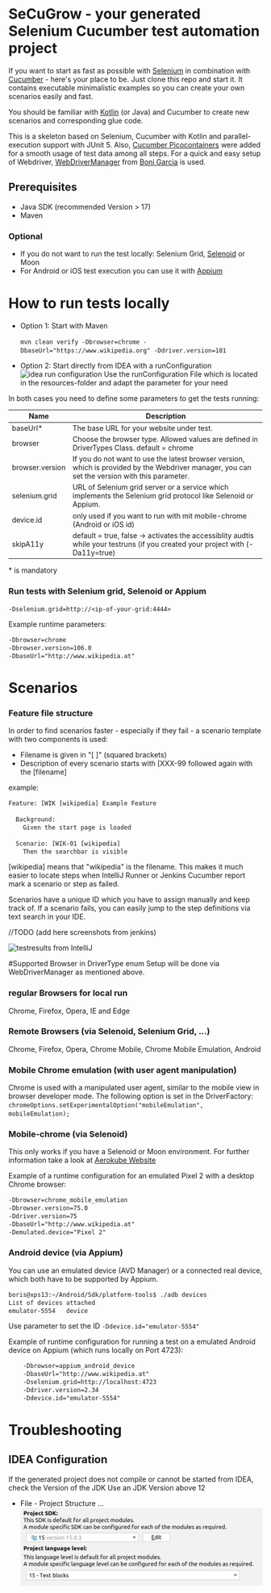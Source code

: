 # SeCuGrow - your generated Selenium Cucumber test automation project

If you want to start as fast as possible with [Selenium](https://github.com/SeleniumHQ/selenium) in combination
with [Cucumber](https://github.com/cucumber/cucumber) - here's your place to be. Just clone this repo and start it. It
contains executable minimalistic examples so you can create your own scenarios easily and fast.

You should be familiar with [Kotlin](https://kotlinlang.org/) (or Java) and Cucumber to create new scenarios and
corresponding glue code.

This is a skeleton based on Selenium, Cucumber with Kotlin and parallel-execution support with JUnit 5.
Also, [Cucumber Picocontainers](https://github.com/cucumber/cucumber-jvm/tree/master/picocontainer) were added for a
smooth usage of test data among all steps.
For a quick and easy setup of Webdriver, [WebDriverManager](https://github.com/bonigarcia/webdrivermanager)
from [Boni Garcia](https://github.com/bonigarcia/bonigarcia.github.io) is used.

## Prerequisites

* Java SDK (recommended Version > 17)
* Maven

### Optional

* If you do not want to run the test locally: Selenium Grid, [Selenoid](https://github.com/aerokube/selenoid) or Moon
* For Android or iOS test execution you can use it with [Appium](https://github.com/appium/appium)

# How to run tests locally

* Option 1: Start with Maven

  `mvn clean verify -Dbrowser=chrome -DbaseUrl="https://www.wikipedia.org" -Ddriver.version=101`

* Option 2: Start directly from IDEA with a runConfiguration
  ![idea run configuration](docs/images/idea_runConfig.png)
  Use the runConfiguration File which is located in the resources-folder and adapt the parameter for your need

In both cases you need to define some parameters to get the tests running:

| Name | Description                                                                                                                                   |
|------|-----------------------------------------------------------------------------------------------------------------------------------------------|
| baseUrl* | The base URL for your website under test.                                                                                                     |
| browser | Choose the browser type. Allowed values are defined in DriverTypes Class. default = chrome                                |
| browser.version | If you do not want to use the latest browser version, which is provided by the Webdriver manager, you can set the version with this parameter. |
| selenium.grid | URL of Selenium grid server or a service which implements the Selenium grid protocol like Selenoid or Appium.                                 |
| device.id | only used if you want to run with mit mobile-chrome (Android or iOS id)                                                                       |
| skipA11y | default = true, false -> activates the accessiblity audtis while your testruns (if you created your project with (-Da11y=true)                |

\* is mandatory

### Run tests with Selenium grid, Selenoid or Appium

    -Dselenium.grid=http://<ip-of-your-grid:4444>

Example runtime parameters:

    -Dbrowser=chrome
    -Dbrowser.version=106.0
    -DbaseUrl="http://www.wikipedia.at"

# Scenarios

### Feature file structure

In order to find scenarios faster - especially if they fail - a scenario template with two components is used:

* Filename is given in "[ ]" (squared brackets)
* Description of every scenario starts with [XXX-99 followed again with the [filename]

example:

    Feature: [WIK [wikipedia] Example Feature

      Background:
        Given the start page is loaded

      Scenario: [WIK-01 [wikipedia] 
        Then the searchbar is visible

[wikipedia] means that "wikipedia" is the filename. This makes it much easier to locate steps when IntelliJ Runner or
Jenkins Cucumber report mark a scenario or step as failed.

Scenarios have a unique ID which you have to assign manually and keep track of. If a scenario fails, you can easily jump
to the step definitions via text search in your IDE.

//TODO (add here screenshots from jenkins)

![testresults from IntelliJ](docs/images/testresults_idea.png)

#Supported Browser in DriverType enum
Setup will be done via WebDriverManager as mentioned above.

### regular Browsers for local run

Chrome, Firefox, Opera, IE and Edge

### Remote Browsers (via Selenoid, Selenium Grid, ...)

Chrome, Firefox, Opera, Chrome Mobile, Chrome Mobile Emulation, Android

### Mobile Chrome emulation (with user agent manipulation)

Chrome is used with a manipulated user agent, similar to the mobile view in browser developer mode.
The following option is set in the DriverFactory:
`chromeOptions.setExperimentalOption("mobileEmulation", mobileEmulation);`

### Mobile-chrome (via Selenoid)

This only works if you have a Selenoid or Moon environment. For further information take a look
at [Aerokube Website](https://aerokube.com)

Example of a runtime configuration for an emulated Pixel 2 with a desktop Chrome browser:

    -Dbrowser=chrome_mobile_emulation
    -Dbrowser.version=75.0
    -Ddriver.version=75
    -DbaseUrl="http://www.wikipedia.at"
    -Demulated.device="Pixel 2"

### Android device (via Appium)

You can use an emulated device (AVD Manager) or a connected real device, which both have to be supported by Appium.

    boris@xps13:~/Android/Sdk/platform-tools$ ./adb devices
    List of devices attached
    emulator-5554	device

Use parameter to set the ID `-Ddevice.id="emulator-5554"`

Example of runtime configuration for running a test on a emulated Android device on Appium (which runs locally on Port
4723):

        -Dbrowser=appium_android_device
        -DbaseUrl="http://www.wikipedia.at"
        -Dselenium.grid=http://localhost:4723
        -Ddriver.version=2.34
        -Ddevice.id="emulator-5554"

# Troubleshooting

## IDEA Configuration

If the generated project does not compile or cannot be started from IDEA, check the Version of the JDK
Use an JDK Version above 12

* File - Project Structure ...
  ![name](src/test/resources/docs/project_sdk_settings.png)
